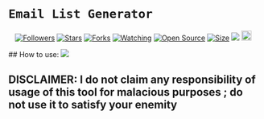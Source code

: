 # ```Email List Generator```
<p align="center">
<a href="https://github.com/majhcc/followers"><img title="Followers" src="https://img.shields.io/github/followers/majhcc?color=red&style=flat-square"></a>
<a href="https://github.com/majhcc/Email-List-Generator/stargazers/"><img title="Stars" src="https://img.shields.io/github/stars/majhcc/Email-List-Generator?color=blue&style=flat-square"></a>
<a href="https://github.com/majhcc/Email-List-Generator/network/members"><img title="Forks" src="https://img.shields.io/github/forks/majhcc/Email-List-Generator?color=red&style=flat-square"></a>
<a href="https://github.com/majhcc/Email-List-Generator/watchers"><img title="Watching" src="https://img.shields.io/github/watchers/majhcc/Email-List-Generator?label=Watchers&color=blue&style=flat-square"></a>
<a href="https://github.com/majhcc/Email-List-Generator"><img title="Open Source" src="https://badges.frapsoft.com/os/v2/open-source.svg?v=103"></a>
<a href="https://github.com/majhcc/Email-List-Generator/"><img title="Size" src="https://img.shields.io/github/repo-size/majhcc/Email-List-Generatort?style=flat-square&color=green"></a>
<a href="https://hits.seeyoufarm.com"><img src="https://hits.seeyoufarm.com/api/count/incr/badge.svg?url=https%3A%2F%2Fgithub.com%2Fmajhcc%2Email-List-Generator&count_bg=%2379C83D&title_bg=%23555555&icon=probot.svg&icon_color=%2300FF6D&title=hits&edge_flat=false"/></a>
<a href="https://github.com/majhcc/Rest-api-alphabot/graphs/commit-activity"><img height="20" src="https://img.shields.io/badge/Maintained%3F-yes-green.svg"></a>&nbsp;&nbsp;
</p>
<p align='center'>
    </p>
## How to use:
  <img src="https://majhcc.pw/d/file1.gif" /></>
</p>

## DISCLAIMER: I do not claim any responsibility of usage of this tool for malacious purposes ; do not use it to satisfy your enemity
